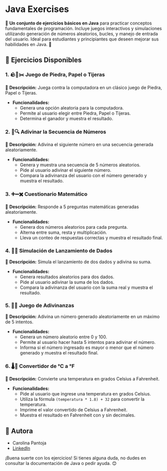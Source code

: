 # Java Exercises

🚀 **Un conjunto de ejercicios básicos en Java** para practicar conceptos fundamentales de programación. Incluye juegos interactivos y simulaciones utilizando generación de números aleatorios, bucles, y manejo de entrada del usuario. Ideal para estudiantes y principiantes que deseen mejorar sus habilidades en Java. 🌟

## 🌟 Ejercicios Disponibles

### 1. 🪨📄✂️ Juego de Piedra, Papel o Tijeras
💬 **Descripción:** Juega contra la computadora en un clásico juego de Piedra, Papel o Tijeras.
- **Funcionalidades:**
  - Genera una opción aleatoria para la computadora.
  - Permite al usuario elegir entre Piedra, Papel o Tijeras.
  - Determina el ganador y muestra el resultado.
  
### 2. 🔢🔍 Adivinar la Secuencia de Números
💬 **Descripción:** Adivina el siguiente número en una secuencia generada aleatoriamente.
- **Funcionalidades:**
  - Genera y muestra una secuencia de 5 números aleatorios.
  - Pide al usuario adivinar el siguiente número.
  - Compara la adivinanza del usuario con el número generado y muestra el resultado.

### 3. ➕➖✖️ Cuestionario Matemático
💬 **Descripción:** Responde a 5 preguntas matemáticas generadas aleatoriamente.
- **Funcionalidades:**
  - Genera dos números aleatorios para cada pregunta.
  - Alterna entre suma, resta y multiplicación.
  - Lleva un conteo de respuestas correctas y muestra el resultado final.

### 4. 🎲🎲 Simulación de Lanzamiento de Dados
💬 **Descripción:** Simula el lanzamiento de dos dados y adivina su suma.
- **Funcionalidades:**
  - Genera resultados aleatorios para dos dados.
  - Pide al usuario adivinar la suma de los dados.
  - Compara la adivinanza del usuario con la suma real y muestra el resultado.

### 5. 🔢🎯 Juego de Adivinanzas
💬 **Descripción:** Adivina un número generado aleatoriamente en un máximo de 5 intentos.
- **Funcionalidades:**
  - Genera un número aleatorio entre 0 y 100.
  - Permite al usuario hacer hasta 5 intentos para adivinar el número.
  - Informa si el número ingresado es mayor o menor que el número generado y muestra el resultado final.
 
### 6. 🌡️🔄 Convertidor de °C a °F
💬 **Descripción:** Convierte una temperatura en grados Celsius a Fahrenheit.
- **Funcionalidades:**
  - Pide al usuario que ingrese una temperatura en grados Celsius.
  - Utiliza la fórmula `(temperatura * 1.8) + 32` para convertir la temperatura.
  - Imprime el valor convertido de Celsius a Fahrenheit.
  - Muestra el resultado en Fahrenheit con y sin decimales.
 
## 📧 Autora
- Carolina Pantoja
- [LinkedIn](https://www.linkedin.com/in/carolina-pantoja-716184144)

¡Buena suerte con los ejercicios! Si tienes alguna duda, no dudes en consultar la documentación de Java o pedir ayuda. 😊
